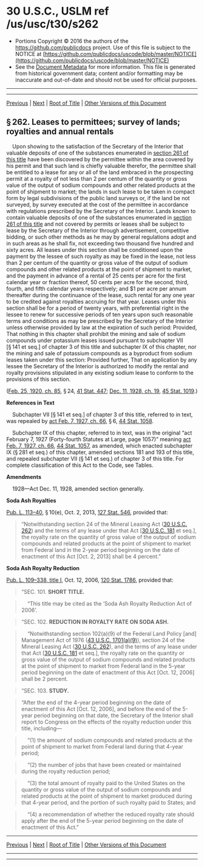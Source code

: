 ---
---

# 30 U.S.C., USLM ref /us/usc/t30/s262

* Portions Copyright © 2016 the authors of the https://github.com/publicdocs project.
  Use of this file is subject to the NOTICE at [https://github.com/publicdocs/uscode/blob/master/NOTICE](https://github.com/publicdocs/uscode/blob/master/NOTICE)
* See the [Document Metadata](././../../../../..//README.md) for more information.
  This file is generated from historical government data; content and/or formatting may be inaccurate and out-of-date and should not be used for official purposes.

----------
----------

[Previous](./../../../../..//us/usc/t30/ch3A/schVII/m__us_usc_t30_s261.md) | [Next](./../../../../..//us/usc/t30/ch3A/schVII/m__us_usc_t30_s263.md) | [Root of Title](./../../../../../) | [Other Versions of this Document](https://publicdocs.github.io/go/links?ns=uslm&ref=%2Fus%2Fusc%2Ft30%2Fs262)

## § 262. Leases to permittees; survey of lands; royalties and annual rentals

    Upon showing to the satisfaction of the Secretary of the Interior that valuable deposits of one of the substances enumerated in [section 261 of this title][/us/usc/t30/s261] have been discovered by the permittee within the area covered by his permit and that such land is chiefly valuable therefor, the permittee shall be entitled to a lease for any or all of the land embraced in the prospecting permit at a royalty of not less than 2 per centum of the quantity or gross value of the output of sodium compounds and other related products at the point of shipment to market; the lands in such lease to be taken in compact form by legal subdivisions of the public land surveys or, if the land be not surveyed, by survey executed at the cost of the permittee in accordance with regulations prescribed by the Secretary of the Interior. Lands known to contain valuable deposits of one of the substances enumerated in [section 261 of this title][/us/usc/t30/s261] and not covered by permits or leases shall be subject to lease by the Secretary of the Interior through advertisement, competitive bidding, or such other methods as he may by general regulations adopt and in such areas as he shall fix, not exceeding two thousand five hundred and sixty acres. All leases under this section shall be conditioned upon the payment by the lessee of such royalty as may be fixed in the lease, not less than 2 per centum of the quantity or gross value of the output of sodium compounds and other related products at the point of shipment to market, and the payment in advance of a rental of 25 cents per acre for the first calendar year or fraction thereof, 50 cents per acre for the second, third, fourth, and fifth calendar years respectively; and $1 per acre per annum thereafter during the continuance of the lease, such rental for any one year to be credited against royalties accruing for that year. Leases under this section shall be for a period of twenty years, with preferential right in the lessee to renew for successive periods of ten years upon such reasonable terms and conditions as may be prescribed by the Secretary of the Interior unless otherwise provided by law at the expiration of such period: Provided, That nothing in this chapter shall prohibit the mining and sale of sodium compounds under potassium leases issued pursuant to subchapter VII \[§ 141 et seq.\] of chapter 3 of this title and subchapter IX of this chapter, nor the mining and sale of potassium compounds as a byproduct from sodium leases taken under this section: Provided further, That on application by any lessee the Secretary of the Interior is authorized to modify the rental and royalty provisions stipulated in any existing sodium lease to conform to the provisions of this section.

([Feb. 25, 1920, ch. 85][/us/act/1920-02-25/ch85], § 24, [41 Stat. 447][/us/stat/41/447]; [Dec. 11, 1928, ch. 19][/us/act/1928-12-11/ch19], [45 Stat. 1019][/us/stat/45/1019].)

 __References in Text__ 

    Subchapter VII \[§ 141 et seq.\] of chapter 3 of this title, referred to in text, was repealed by [act Feb. 7, 1927, ch. 66][/us/act/1927-02-07/ch66], § 6, [44 Stat. 1058][/us/stat/44/1058].

    Subchapter IX of this chapter, referred to in text, was in the original “act February 7, 1927 (Forty-fourth Statutes at Large, page 1057)” meaning [act Feb. 7, 1927, ch. 66][/us/act/1927-02-07/ch66], [44 Stat. 1057][/us/stat/44/1057], as amended, which enacted subchapter IX (§ 281 et seq.) of this chapter, amended sections 181 and 193 of this title, and repealed subchapter VII (§ 141 et seq.) of chapter 3 of this title. For complete classification of this Act to the Code, see Tables.

 __Amendments__ 

    1928—Act Dec. 11, 1928, amended section generally.

 __Soda Ash Royalties__ 

[Pub. L. 113–40][/us/pl/113/40], § 10(e), Oct. 2, 2013, [127 Stat. 546][/us/stat/127/546], provided that: 

> “Notwithstanding section 24 of the Mineral Leasing Act ([30 U.S.C. 262][/us/usc/t30/s262]) and the terms of any lease under that Act \[[30 U.S.C. 181][/us/usc/t30/s181] et seq.\], the royalty rate on the quantity of gross value of the output of sodium compounds and related products at the point of shipment to market from Federal land in the 2-year period beginning on the date of enactment of this Act \[Oct. 2, 2013\] shall be 4 percent.”

 __Soda Ash Royalty Reduction__ 

[Pub. L. 109–338, title I][/us/pl/109/338/tI], Oct. 12, 2006, [120 Stat. 1786][/us/stat/120/1786], provided that:

> “SEC. 101. __SHORT TITLE.__ 

>     “This title may be cited as the ‘Soda Ash Royalty Reduction Act of 2006’.

> “SEC. 102. __REDUCTION IN ROYALTY RATE ON SODA ASH.__ 

>     “Notwithstanding section 102(a)(9) of the Federal Land Policy \[and\] Management Act of 1976 ([43 U.S.C. 1701(a)(9)][/us/usc/t43/s1701/a/9]), section 24 of the Mineral Leasing Act ([30 U.S.C. 262][/us/usc/t30/s262]), and the terms of any lease under that Act \[[30 U.S.C. 181][/us/usc/t30/s181] et seq.\], the royalty rate on the quantity or gross value of the output of sodium compounds and related products at the point of shipment to market from Federal land in the 5-year period beginning on the date of enactment of this Act \[Oct. 12, 2006\] shall be 2 percent.

> “SEC. 103. __STUDY.__ 

> “After the end of the 4-year period beginning on the date of enactment of this Act \[Oct. 12, 2006\], and before the end of the 5-year period beginning on that date, the Secretary of the Interior shall report to Congress on the effects of the royalty reduction under this title, including—

>     “(1) the amount of sodium compounds and related products at the point of shipment to market from Federal land during that 4-year period;

>     “(2) the number of jobs that have been created or maintained during the royalty reduction period;

>     “(3) the total amount of royalty paid to the United States on the quantity or gross value of the output of sodium compounds and related products at the point of shipment to market produced during that 4-year period, and the portion of such royalty paid to States; and

>     “(4) a recommendation of whether the reduced royalty rate should apply after the end of the 5-year period beginning on the date of enactment of this Act.”

----------

[Previous](./../../../../..//us/usc/t30/ch3A/schVII/m__us_usc_t30_s261.md) | [Next](./../../../../..//us/usc/t30/ch3A/schVII/m__us_usc_t30_s263.md) | [Root of Title](./../../../../../) | [Other Versions of this Document](https://publicdocs.github.io/go/links?ns=uslm&ref=%2Fus%2Fusc%2Ft30%2Fs262)

----------
----------

[/us/usc/t30/s261]: https://publicdocs.github.io/go/links?ns=uslm&ref=%2Fus%2Fusc%2Ft30%2Fs261
[/us/usc/t30/s261]: https://publicdocs.github.io/go/links?ns=uslm&ref=%2Fus%2Fusc%2Ft30%2Fs261
[/us/act/1920-02-25/ch85]: https://publicdocs.github.io/go/links?ns=uslm&ref=%2Fus%2Fact%2F1920-02-25%2Fch85
[/us/stat/41/447]: https://publicdocs.github.io/go/links?ns=uslm&ref=%2Fus%2Fstat%2F41%2F447
[/us/act/1928-12-11/ch19]: https://publicdocs.github.io/go/links?ns=uslm&ref=%2Fus%2Fact%2F1928-12-11%2Fch19
[/us/stat/45/1019]: https://publicdocs.github.io/go/links?ns=uslm&ref=%2Fus%2Fstat%2F45%2F1019
[/us/act/1927-02-07/ch66]: https://publicdocs.github.io/go/links?ns=uslm&ref=%2Fus%2Fact%2F1927-02-07%2Fch66
[/us/stat/44/1058]: https://publicdocs.github.io/go/links?ns=uslm&ref=%2Fus%2Fstat%2F44%2F1058
[/us/act/1927-02-07/ch66]: https://publicdocs.github.io/go/links?ns=uslm&ref=%2Fus%2Fact%2F1927-02-07%2Fch66
[/us/stat/44/1057]: https://publicdocs.github.io/go/links?ns=uslm&ref=%2Fus%2Fstat%2F44%2F1057
[/us/pl/113/40]: https://publicdocs.github.io/go/links?ns=uslm&ref=%2Fus%2Fpl%2F113%2F40
[/us/stat/127/546]: https://publicdocs.github.io/go/links?ns=uslm&ref=%2Fus%2Fstat%2F127%2F546
[/us/usc/t30/s262]: https://publicdocs.github.io/go/links?ns=uslm&ref=%2Fus%2Fusc%2Ft30%2Fs262
[/us/usc/t30/s181]: https://publicdocs.github.io/go/links?ns=uslm&ref=%2Fus%2Fusc%2Ft30%2Fs181
[/us/pl/109/338/tI]: https://publicdocs.github.io/go/links?ns=uslm&ref=%2Fus%2Fpl%2F109%2F338%2FtI
[/us/stat/120/1786]: https://publicdocs.github.io/go/links?ns=uslm&ref=%2Fus%2Fstat%2F120%2F1786
[/us/usc/t43/s1701/a/9]: https://publicdocs.github.io/go/links?ns=uslm&ref=%2Fus%2Fusc%2Ft43%2Fs1701%2Fa%2F9
[/us/usc/t30/s262]: https://publicdocs.github.io/go/links?ns=uslm&ref=%2Fus%2Fusc%2Ft30%2Fs262
[/us/usc/t30/s181]: https://publicdocs.github.io/go/links?ns=uslm&ref=%2Fus%2Fusc%2Ft30%2Fs181


